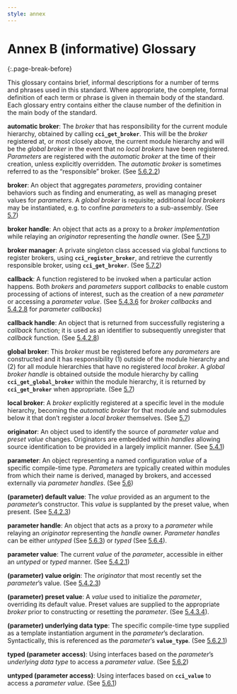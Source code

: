 ```yaml
---
style: annex
---
```


# Annex B **(informative)** Glossary
{:.page-break-before}

This glossary contains brief, informal descriptions for a number of terms and phrases used in this standard. Where appropriate, the complete, formal definition of each term or phrase is given in themain body of the standard. Each glossary entry contains either the clause number of the definition in the main body of the standard.

**automatic broker**: The *broker* that has responsibility for the current module hierarchy, obtained by calling **`cci_get_broker`**. This will be the *broker* registered at, or most closely above, the current module hierarchy and will be the *global broker* in the event that no *local brokers* have been registered. *Parameters* are registered with the *automatic broker* at the time of their creation, unless explicitly overridden. The *automatic broker* is sometimes referred to as the “responsible” broker. (See [5.6.2.2](05.html#5622-construction))

**broker**: An object that aggregates *parameters*, providing container behaviors such as finding and enumerating, as well as managing preset values for *parameters*. A *global broker* is requisite; additional *local brokers* may be instantiated, e.g. to confine *parameters* to a sub-assembly. (See [5.7](05.html#57-brokers))

**broker handle**: An object that acts as a proxy to a *broker implementation* while relaying an *originator* representing the *handle* owner. (See [5.7.1](05.html#571-cci_broker_handle))

**broker manager**: A private singleton class accessed via global functions to register brokers, using **`cci_register_broker`**, and retrieve the currently responsible broker, using **`cci_get_broker`**. (See [5.7.2](05.html#572-cci_broker_manager))

**callback**: A function registered to be invoked when a particular action happens. Both *brokers* and *parameters* support *callbacks* to
enable custom processing of actions of interest, such as the creation of a new *parameter* or accessing a *parameter value*. (See [5.4.3.6](05.html#5436-broker-callbacks) for *broker callbacks* and [5.4.2.8](05.html#5428-callbacks) for *parameter callbacks*)

**callback handle**: An object that is returned from successfully registering a *callback* function; it is used as an identifier to
subsequently unregister that *callback* function. (See [5.4.2.8](05.html#5428-callbacks))

**global broker**: This *broker* must be registered before any *parameters* are constructed and it has responsibility (1) outside of the module hierarchy and (2) for all module hierarchies that have no registered *local broker*. A *global broker handle* is obtained outside the module hierarchy by calling **`cci_get_global_broker`** within the module hierarchy, it is returned by **`cci_get_broker`** when appropriate. (See [5.7](05.html#57-brokers))

**local broker**: A *broker* explicitly registered at a specific level in the module hierarchy, becoming the *automatic broker* for that module and submodules below it that don’t register a *local broker* themselves. (See [5.7](05.html#57-brokers))

**originator**: An object used to identify the source of *parameter value* and *preset value* changes. Originators are embedded within *handles* allowing source identification to be provided in a largely implicit manner. (See [5.4.1](05.html#541-cci-originator))

**parameter**: An object representing a named configuration *value* of a specific compile-time type. *Parameters* are typically created
within modules from which their name is derived, managed by brokers, and accessed externally via *parameter handles*. (See [5.6](05.html#56-parameters))

**(parameter) default value**: The *value* provided as an argument to the *parameter*’s constructor. This *value* is supplanted by the
preset value, when present. (See [5.4.2.3](05.html#5423-value-origin))

**parameter handle**: An object that acts as a proxy to a *parameter* while relaying an *originator* representing the *handle* 
owner. *Parameter handles* can be either *untyped* (See [5.6.3](05.html#563-cci-param-untyped-handle)) or *typed* (See [5.6.4](05.html#564-cci-param-typed-handle)).

**parameter value**: The current *value* of the *parameter*, accessible in either an *untyped* or *typed* manner. (See [5.4.2.1](05.html#5421-value-and-data-type))

**(parameter) value origin**: The *originator* that most recently set the *parameter*’s value. (See [5.4.2.3](05.html#5423-value-origin))

**(parameter) preset value**: A *value* used to initialize the *parameter*, overriding its default value. Preset values are supplied to the appropriate *broker* prior to constructing or resetting the *parameter*. (See [5.4.3.4](05.html#5434-parameter-initialization)).

**(parameter) underlying data type**: The specific compile-time type supplied as a template instantiation argument in the *parameter*’s declaration. Syntactically, this is referenced as the *parameter*’s **`value_type`**. (See [5.6.2.1](05.html#5621-value-type))

**typed (parameter access)**: Using interfaces based on the *parameter*’s *underlying data type* to access a *parameter value*. (See [5.6.2](05.html#562-cci-param-typed))

**untyped (parameter access)**: Using interfaces based on **`cci_value`** to access a *parameter value*. (See [5.6.1](05.html#561-cci_param_untyped))

